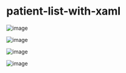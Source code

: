 # patient-list-with-xaml

![image](https://user-images.githubusercontent.com/86399171/199477234-b456afa7-d875-427d-8f25-0220ab0a3583.png)

![image](https://user-images.githubusercontent.com/86399171/199477341-e42bf7ac-2ab1-45bc-ac61-a211db1dfcaa.png)

![image](https://user-images.githubusercontent.com/86399171/199477453-61a43793-f7eb-4a50-8805-388811df5e3b.png)

![image](https://user-images.githubusercontent.com/86399171/199478287-5dc588a6-eaf3-4131-ac28-de532f1dac31.png)
